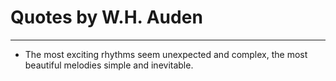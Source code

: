 # Quotes by W.H. Auden

---

- The most exciting rhythms seem unexpected and complex, the most beautiful melodies simple and inevitable.
